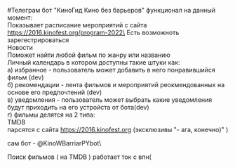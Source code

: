 #Телеграм бот "КиноГид Кино без барьеров" 
функционал на данный момент:\
Показывает расписание мероприятий с сайта https://2016.kinofest.org/program-2022\
Есть возможноть зарегестрироваться\
Новости\
Поможет найти любой фильм по жанру или названию\
Личный календарь в котором доступны такие штуки как:\
  a) избранное - пользователь может добавить в него понравившийся фильм (dev)\
  б) рекомендации - лента фильмов и мероприятий реокмендованных на основе его предпочтений (dev)\
  в) уведомления - пользователь может выбрать какие уведомления будут приходить на его устройста от бота(dev)\
  г) фильмы делятся на 2 типа:\
     TMDB\
     парсятся с сайта https://2016.kinofest.org (эксклюзивы "- ага, конечно)" ) 

  сам бот - @KinoWBarriarPYbot\

Поиск фильмов ( на TMDB ) работает ток с впн(
